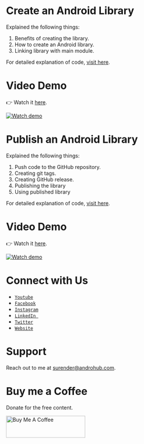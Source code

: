 # Create an Android Library
Explained the following things:
1. Benefits of creating the library.
2. How to create an Android library.
3. Linking library with main module.

For detailed explanation of code, [visit here](https://www.androhub.com/create-an-android-library/).

# Video Demo
👉 Watch it <a href="https://youtu.be/bn1y4nQQiiQ">here</a>.
<br>

[![Watch demo](http://i3.ytimg.com/vi/bn1y4nQQiiQ/hqdefault.jpg)](https://youtu.be/bn1y4nQQiiQ)
<br>

# Publish an Android Library
Explained the following things:
1. Push code to the GitHub repository.
2. Creating git tags.
3. Creating GitHub release.
4. Publishing the library
5. Using published library

For detailed explanation of code, [visit here](https://www.androhub.com/publish-an-android-library/).

# Video Demo
👉 Watch it <a href="https://youtu.be/CqGWiGcYGqo">here</a>.
<br>

[![Watch demo](http://i3.ytimg.com/vi/CqGWiGcYGqo/hqdefault.jpg)](https://youtu.be/CqGWiGcYGqo)
<br>

# Connect with Us
- <a href="https://www.youtube.com/channel/@Androhub" target="_blank">`Youtube`</a>
- <a href="https://www.facebook.com/androhubtutorial/" target="_blank">`Facebook`</a>
- <a href="https://www.instagram.com/androhub_tutorial" target="_blank">`Instagram`</a>
- <a href="https://www.linkedin.com/in/surender-kumar-681472a8?originalSubdomain=in" target="_blank">`LinkedIn `</a>
- <a href="https://twitter.com/sonusurender0/" target="_blank">`Twitter`</a>
- <a href="http://www.androhub.com/" target="_blank">`Website`</a>

# Support
Reach out to me at surender@androhub.com.

# Buy me a Coffee
Donate for the free content.

<a href="https://www.buymeacoffee.com/androhub" target="_blank"><img src="https://cdn.buymeacoffee.com/buttons/v2/default-yellow.png" alt="Buy Me A Coffee" style="height: 60px !important;width: 217px !important;" ></a>
